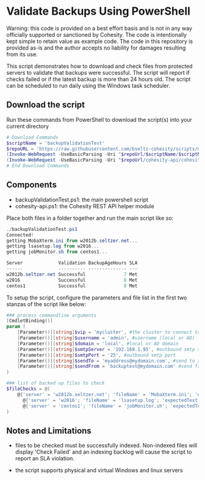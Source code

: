 # Validate Backups Using PowerShell

Warning: this code is provided on a best effort basis and is not in any way officially supported or sanctioned by Cohesity. The code is intentionally kept simple to retain value as example code. The code in this repository is provided as-is and the author accepts no liability for damages resulting from its use.

This script demonstrates how to download and check files from protected servers to validate that backups were successful. The script will report if checks failed or if the latest backup is more than 24 hours old. The script can be scheduled to run daily using the Windows task scheduler.  

## Download the script

Run these commands from PowerShell to download the script(s) into your current directory

```powershell
# Download Commands
$scriptName = 'backupValidationTest'
$repoURL = 'https://raw.githubusercontent.com/bseltz-cohesity/scripts/master/powershell'
(Invoke-WebRequest -UseBasicParsing -Uri "$repoUrl/$scriptName/$scriptName.ps1").content | Out-File "$scriptName.ps1"; (Get-Content "$scriptName.ps1") | Set-Content "$scriptName.ps1"
(Invoke-WebRequest -UseBasicParsing -Uri "$repoUrl/cohesity-api/cohesity-api.ps1").content | Out-File cohesity-api.ps1; (Get-Content cohesity-api.ps1) | Set-Content cohesity-api.ps1
# End Download Commands
```

## Components

* backupValidationTest.ps1: the main powershell script
* cohesity-api.ps1: the Cohesity REST API helper module

Place both files in a folder together and run the main script like so:

```powershell
./backupValidationTest.ps1                                                                                                  
Connected!
getting MobaXterm.ini from w2012b.seltzer.net...
getting lsasetup.log from w2016...
getting jobMonitor.sh from centos1...

Server             Validation BackupAgeHours SLA
------             ---------- -------------- ---
w2012b.seltzer.net Successful              7 Met
w2016              Successful              8 Met
centos1            Successful              8 Met
```

To setup the script, configure the parameters and file list in the first two stanzas of the script like below:

```powershell
### process commandline arguments
[CmdletBinding()]
param (
    [Parameter()][string]$vip = 'mycluster', #the cluster to connect to (DNS name or IP)
    [Parameter()][string]$username = 'admin', #username (local or AD)
    [Parameter()][string]$domain = 'local', #local or AD domain
    [Parameter()][string]$smtpServer = '192.168.1.95', #outbound smtp server 
    [Parameter()][string]$smtpPort = '25', #outbound smtp port
    [Parameter()][string]$sendTo = 'myaddress@mydomain.com', #send to address
    [Parameter()][string]$sendFrom = 'backuptest@mydomain.com' #send from address
)

### list of backed up files to check
$fileChecks = @(
    @{'server' = 'w2012b.seltzer.net'; 'fileName' = 'MobaXterm.ini'; 'expectedText' = '[Bookmarks]'};
      @{'server' = 'w2016'; 'fileName' = 'lsasetup.log'; 'expectedText' = '[11/28 08:45:36] 508.512>  - In LsapSetupInitialize()'};
      @{'server' = 'centos1'; 'fileName' = 'jobMonitor.sh'; 'expectedText' = '#!/usr/bin/env python'}
)
```
## Notes and Limitations

* files to be checked must be successfully indexed. Non-indexed files will display 'Check Failed' and an indexing backlog will cause the script to report an SLA violation. 

* the script supports physical and virtual Windows and linux servers






